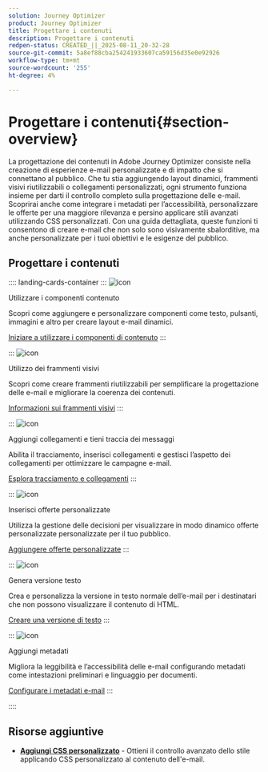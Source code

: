 ```yaml
---
solution: Journey Optimizer
product: Journey Optimizer
title: Progettare i contenuti
description: Progettare i contenuti
redpen-status: CREATED_||_2025-08-11_20-32-28
source-git-commit: 5a8ef88cba254241933607ca59156d35e0e92926
workflow-type: tm+mt
source-wordcount: '255'
ht-degree: 4%

---
```



# Progettare i contenuti{#section-overview}

La progettazione dei contenuti in Adobe Journey Optimizer consiste nella creazione di esperienze e-mail personalizzate e di impatto che si connettano al pubblico. Che tu stia aggiungendo layout dinamici, frammenti visivi riutilizzabili o collegamenti personalizzati, ogni strumento funziona insieme per darti il controllo completo sulla progettazione delle e-mail. Scoprirai anche come integrare i metadati per l’accessibilità, personalizzare le offerte per una maggiore rilevanza e persino applicare stili avanzati utilizzando CSS personalizzati. Con una guida dettagliata, queste funzioni ti consentono di creare e-mail che non solo sono visivamente sbalorditive, ma anche personalizzate per i tuoi obiettivi e le esigenze del pubblico.

## Progettare i contenuti

:::: landing-cards-container
:::
![icon](https://cdn.experienceleague.adobe.com/icons/puzzle-piece.svg)

Utilizzare i componenti contenuto

Scopri come aggiungere e personalizzare componenti come testo, pulsanti, immagini e altro per creare layout e-mail dinamici.

[Iniziare a utilizzare i componenti di contenuto](../using/email/content-components.md)
:::

:::
![icon](https://cdn.experienceleague.adobe.com/icons/layer-group.svg)

Utilizzo dei frammenti visivi

Scopri come creare frammenti riutilizzabili per semplificare la progettazione delle e-mail e migliorare la coerenza dei contenuti.

[Informazioni sui frammenti visivi](../using/email/use-visual-fragments.md)
:::

:::
![icon](https://cdn.experienceleague.adobe.com/icons/chart-line.svg)

Aggiungi collegamenti e tieni traccia dei messaggi

Abilita il tracciamento, inserisci collegamenti e gestisci l’aspetto dei collegamenti per ottimizzare le campagne e-mail.

[Esplora tracciamento e collegamenti](../using/email/message-tracking.md)
:::

:::
![icon](https://cdn.experienceleague.adobe.com/icons/bullseye.svg)

Inserisci offerte personalizzate

Utilizza la gestione delle decisioni per visualizzare in modo dinamico offerte personalizzate personalizzate per il tuo pubblico.

[Aggiungere offerte personalizzate](../using/email/add-offers-email.md)
:::

:::
![icon](https://cdn.experienceleague.adobe.com/icons/file-alt.svg)

Genera versione testo

Crea e personalizza la versione in testo normale dell’e-mail per i destinatari che non possono visualizzare il contenuto di HTML.

[Creare una versione di testo](../using/email/text-version-email.md)
:::

:::
![icon](https://cdn.experienceleague.adobe.com/icons/gear.svg)

Aggiungi metadati

Migliora la leggibilità e l’accessibilità delle e-mail configurando metadati come intestazioni preliminari e linguaggio per documenti.

[Configurare i metadati e-mail](../using/email/email-metadata.md)
:::

::::


## Risorse aggiuntive

- **[Aggiungi CSS personalizzato](../using/email/custom-css.md)** - Ottieni il controllo avanzato dello stile applicando CSS personalizzato al contenuto dell&#39;e-mail.
